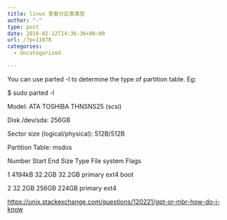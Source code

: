 ```yaml
---
title: linux 查看分区表类型
author: "-"
type: post
date: 2018-02-12T14:36:36+00:00
url: /?p=11878
categories:
  - Uncategorized

---
```

You can use parted -l to determine the type of partition table. Eg:

$ sudo parted -l
  
Model: ATA TOSHIBA THNSNS25 (scsi)
  
Disk /dev/sda: 256GB
  
Sector size (logical/physical): 512B/512B
  
Partition Table: msdos

Number Start End Size Type File system Flags
   
1 4194kB 32.2GB 32.2GB primary ext4 boot
   
2 32.2GB 256GB 224GB primary ext4

https://unix.stackexchange.com/questions/120221/gpt-or-mbr-how-do-i-know